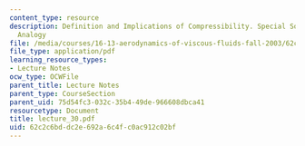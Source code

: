 ```yaml
---
content_type: resource
description: Definition and Implications of Compressibility. Special Solutions. Reynolds
  Analogy
file: /media/courses/16-13-aerodynamics-of-viscous-fluids-fall-2003/62c2c6bddc2e692a6c4fc0ac912c02bf_lecture_30.pdf
file_type: application/pdf
learning_resource_types:
- Lecture Notes
ocw_type: OCWFile
parent_title: Lecture Notes
parent_type: CourseSection
parent_uid: 75d54fc3-032c-35b4-49de-966608dbca41
resourcetype: Document
title: lecture_30.pdf
uid: 62c2c6bd-dc2e-692a-6c4f-c0ac912c02bf
---
```


